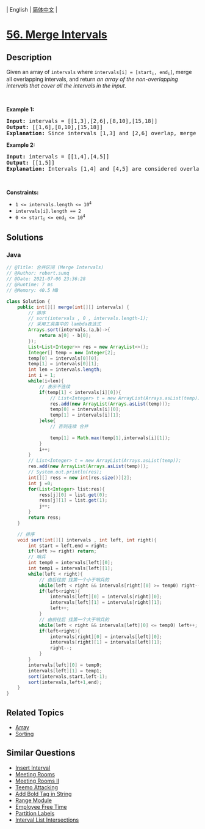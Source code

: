 
| English | [简体中文](README.md) |

# [56. Merge Intervals](https://leetcode.cn//problems/merge-intervals/)

## Description

<p>Given an array&nbsp;of <code>intervals</code>&nbsp;where <code>intervals[i] = [start<sub>i</sub>, end<sub>i</sub>]</code>, merge all overlapping intervals, and return <em>an array of the non-overlapping intervals that cover all the intervals in the input</em>.</p>

<p>&nbsp;</p>
<p><strong class="example">Example 1:</strong></p>

<pre>
<strong>Input:</strong> intervals = [[1,3],[2,6],[8,10],[15,18]]
<strong>Output:</strong> [[1,6],[8,10],[15,18]]
<strong>Explanation:</strong> Since intervals [1,3] and [2,6] overlap, merge them into [1,6].
</pre>

<p><strong class="example">Example 2:</strong></p>

<pre>
<strong>Input:</strong> intervals = [[1,4],[4,5]]
<strong>Output:</strong> [[1,5]]
<strong>Explanation:</strong> Intervals [1,4] and [4,5] are considered overlapping.
</pre>

<p>&nbsp;</p>
<p><strong>Constraints:</strong></p>

<ul>
	<li><code>1 &lt;= intervals.length &lt;= 10<sup>4</sup></code></li>
	<li><code>intervals[i].length == 2</code></li>
	<li><code>0 &lt;= start<sub>i</sub> &lt;= end<sub>i</sub> &lt;= 10<sup>4</sup></code></li>
</ul>


## Solutions


### Java

```Java
// @Title: 合并区间 (Merge Intervals)
// @Author: robert.sunq
// @Date: 2021-07-06 23:36:28
// @Runtime: 7 ms
// @Memory: 40.5 MB

class Solution {
    public int[][] merge(int[][] intervals) {
        // 排序
        // sort(intervals , 0 , intervals.length-1);
        // 采用工具类中的 lambda表达式
        Arrays.sort(intervals,(a,b)->{
            return a[0] - b[0];
        });
        List<List<Integer>> res = new ArrayList<>();
        Integer[] temp = new Integer[2];
        temp[0] = intervals[0][0];
        temp[1] = intervals[0][1];
        int len = intervals.length;
        int i = 1;
        while(i<len){
            // 表示不连续
            if(temp[1] < intervals[i][0]){
                // List<Integer> t = new ArrayList(Arrays.asList(temp));
                res.add(new ArrayList(Arrays.asList(temp)));
                temp[0] = intervals[i][0];
                temp[1] = intervals[i][1];
            }else{
                // 否则连续 合并
                
                temp[1] = Math.max(temp[1],intervals[i][1]);
            }
            i++;
        }
        // List<Integer> t = new ArrayList(Arrays.asList(temp));
        res.add(new ArrayList(Arrays.asList(temp)));
        // System.out.println(res);
        int[][] ress = new int[res.size()][2];
        int j =0;
        for(List<Integer> list:res){
            ress[j][0] = list.get(0);
            ress[j][1] = list.get(1);
            j++;
        }
        return ress;
    }

    // 排序
    void sort(int[][] intervals , int left, int right){
        int start = left,end = right;
        if(left >= right) return;
        // 哨兵
        int temp0 = intervals[left][0];
        int temp1 = intervals[left][1];
        while(left < right){
            // 由后往前 找第一个小于哨兵的
            while(left < right && intervals[right][0] >= temp0) right--;
            if(left<right){
                intervals[left][0] = intervals[right][0];
                intervals[left][1] = intervals[right][1];
                left++;
            }
            // 由前往后 找第一个大于哨兵的
            while(left < right && intervals[left][0] <= temp0) left++;
            if(left<right){
                intervals[right][0] = intervals[left][0];
                intervals[right][1] = intervals[left][1];
                right--;
            }
        }
        intervals[left][0] = temp0;
        intervals[left][1] = temp1;
        sort(intervals,start,left-1);
        sort(intervals,left+1,end);
    }
}
```



## Related Topics

- [Array](https://leetcode.cn//tag/array)
- [Sorting](https://leetcode.cn//tag/sorting)

## Similar Questions

- [Insert Interval](../insert-interval/README_EN.md)
- [Meeting Rooms](../meeting-rooms/README_EN.md)
- [Meeting Rooms II](../meeting-rooms-ii/README_EN.md)
- [Teemo Attacking](../teemo-attacking/README_EN.md)
- [Add Bold Tag in String](../add-bold-tag-in-string/README_EN.md)
- [Range Module](../range-module/README_EN.md)
- [Employee Free Time](../employee-free-time/README_EN.md)
- [Partition Labels](../partition-labels/README_EN.md)
- [Interval List Intersections](../interval-list-intersections/README_EN.md)

